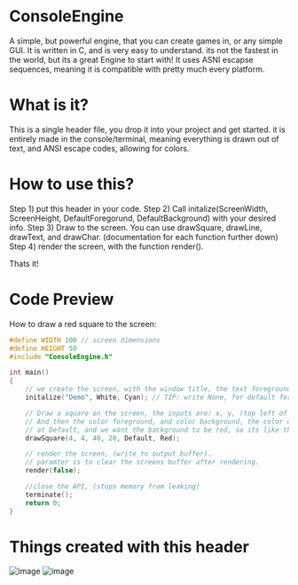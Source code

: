 # ConsoleEngine
A simple, but powerful engine, that you can create games in, or any simple GUI. It is written in C, and is very easy to understand. its not the fastest in the world, but its a great Engine to start with! It uses ASNI escapse sequences, meaning it is compatible with pretty much every platform.

# What is it?
This is a single header file, you drop it into your project and get started. it is entirely made in the console/terminal, meaning everything is drawn out of text, and ANSI escape codes, allowing for colors.

# How to use this?
Step 1) put this header in your code.
Step 2) Call initalize(ScreenWidth, ScreenHeight, DefaultForegorund, DefaultBackground) with your desired info.
Step 3) Draw to the screen. You can use drawSquare, drawLine, drawText, and drawChar. (documentation for each function further down)
Step 4) render the screen, with the function render().

Thats it!

# Code Preview
How to draw a red square to the screen:
```C
#define WIDTH 100 // screen dimensions
#define HEIGHT 50
#include "ConsoleEngine.h"

int main()
{
    // we create the screen, with the window title, the text foreground, and background color. over here, its white text on a cyan background.
    initalize("Demo", White, Cyan); // TIP: write None, for default foreground and background.

    // Draw a square on the screen, the inputs are: x, y, (top left of the square), then x, y, (bottom right of the square)
    // And then the color foreground, and color background, the color of the text doesnt matter in this case, so we leave it
    // at Default, and we want the background to be red, so its like the pixel is set to Red.
    drawSquare(4, 4, 40, 20, Default, Red);

    // render the screen, (write to output buffer).
    // paramter is to clear the screens buffer after rendering.
    render(false); 

    //close the API, (stops memory from leaking)
    terminate();
    return 0;
}
```
# Things created with this header
![image](https://user-images.githubusercontent.com/99887800/161416383-3151046c-66b7-4ce3-b98a-2e32597d536e.png)
![image](https://user-images.githubusercontent.com/99887800/161416466-92ee86fa-ebcf-432e-8180-4ff19bb455ef.png)


